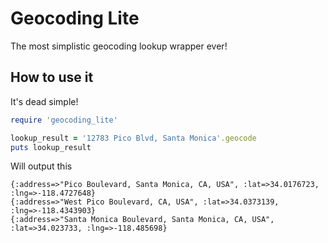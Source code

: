 Geocoding Lite
==============
The most simplistic geocoding lookup wrapper ever!

How to use it
-------------
It's dead simple!

```ruby
require 'geocoding_lite'

lookup_result = '12783 Pico Blvd, Santa Monica'.geocode
puts lookup_result
```

Will output this

    {:address=>"Pico Boulevard, Santa Monica, CA, USA", :lat=>34.0176723, :lng=>-118.4727648}
    {:address=>"West Pico Boulevard, CA, USA", :lat=>34.0373139, :lng=>-118.4343903}
    {:address=>"Santa Monica Boulevard, Santa Monica, CA, USA", :lat=>34.023733, :lng=>-118.485698}
